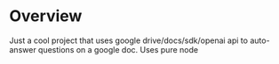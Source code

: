 # Overview

Just a cool project that uses google drive/docs/sdk/openai api to auto-answer questions on a google doc. 
Uses pure node
